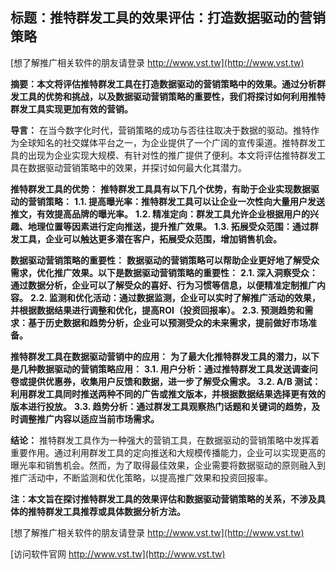 ## **标题：推特群发工具的效果评估：打造数据驱动的营销策略**

[想了解推广相关软件的朋友请登录 http://www.vst.tw](http://www.vst.tw)

**摘要：本文将评估推特群发工具在打造数据驱动的营销策略中的效果。通过分析群发工具的优势和挑战，以及数据驱动营销策略的重要性，我们将探讨如何利用推特群发工具实现更加有效的营销。**

**导言：**
在当今数字化时代，营销策略的成功与否往往取决于数据的驱动。推特作为全球知名的社交媒体平台之一，为企业提供了一个广阔的宣传渠道。推特群发工具的出现为企业实现大规模、有针对性的推广提供了便利。本文将评估推特群发工具在数据驱动营销策略中的效果，并探讨如何最大化其潜力。

**推特群发工具的优势：**
**推特群发工具具有以下几个优势，有助于企业实现数据驱动的营销策略：**
**1.1. 提高曝光率：推特群发工具可以让企业一次性向大量用户发送推文，有效提高品牌的曝光率。**
**1.2. 精准定向：群发工具允许企业根据用户的兴趣、地理位置等因素进行定向推送，提升推广效果。**
**1.3. 拓展受众范围：通过群发工具，企业可以触达更多潜在客户，拓展受众范围，增加销售机会。**

**数据驱动营销策略的重要性：**
**数据驱动的营销策略可以帮助企业更好地了解受众需求，优化推广效果。以下是数据驱动营销策略的重要性：**
**2.1. 深入洞察受众：通过数据分析，企业可以了解受众的喜好、行为习惯等信息，以便精准定制推广内容。**
**2.2. 监测和优化活动：通过数据监测，企业可以实时了解推广活动的效果，并根据数据结果进行调整和优化，提高ROI（投资回报率）。**
**2.3. 预测趋势和需求：基于历史数据和趋势分析，企业可以预测受众的未来需求，提前做好市场准备。**

**推特群发工具在数据驱动营销中的应用：**
**为了最大化推特群发工具的潜力，以下是几种数据驱动的营销策略应用：**
**3.1. 用户分析：通过推特群发工具发送调查问卷或提供优惠券，收集用户反馈和数据，进一步了解受众需求。**
**3.2. A/B 测试：利用群发工具同时推送两种不同的广告或推文版本，并根据数据结果选择更有效的版本进行投放。**
**3.3. 趋势分析：通过群发工具观察热门话题和关键词的趋势，及时调整推广内容以适应当前市场需求。**

**结论：**
推特群发工具作为一种强大的营销工具，在数据驱动的营销策略中发挥着重要作用。通过利用群发工具的定向推送和大规模传播能力，企业可以实现更高的曝光率和销售机会。然而，为了取得最佳效果，企业需要将数据驱动的原则融入到推广活动中，不断监测和优化策略，以提高推广效果和投资回报率。

**注：本文旨在探讨推特群发工具的效果评估和数据驱动营销策略的关系，不涉及具体的推特群发工具推荐或具体数据分析方法。**

[想了解推广相关软件的朋友请登录 http://www.vst.tw](http://www.vst.tw)


[访问软件官网 http://www.vst.tw](http://www.vst.tw)

